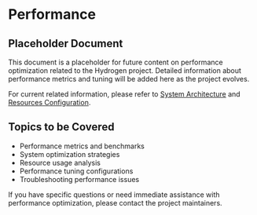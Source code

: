 # Performance

## Placeholder Document

This document is a placeholder for future content on performance optimization related to the Hydrogen project. Detailed information about performance metrics and tuning will be added here as the project evolves.

For current related information, please refer to [System Architecture](/docs/reference/system_architecture.md) and [Resources Configuration](/docs/reference/resources_configuration.md).

## Topics to be Covered

- Performance metrics and benchmarks
- System optimization strategies
- Resource usage analysis
- Performance tuning configurations
- Troubleshooting performance issues

If you have specific questions or need immediate assistance with performance optimization, please contact the project maintainers.
